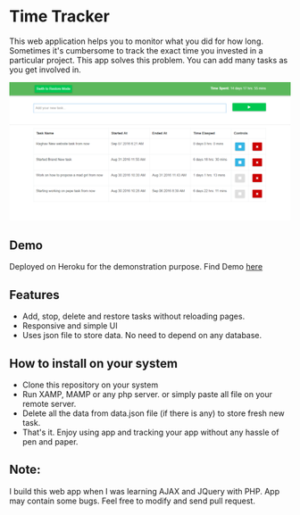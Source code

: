 # Time Tracker
This web application helps you to monitor what you did for how long. Sometimes it's cumbersome to track the exact time you invested in a particular project. This app solves this problem. You can add many tasks as you get involved in.

<img src="screenshots/home.png" alt="screenshot"/>

<h2>Demo</h2>
Deployed on Heroku for the demonstration purpose. Find Demo <a href="https://time-traker.herokuapp.com/ target="_blank"> here</a>
 
<h2>Features</h2>
<ul>
<li> Add, stop, delete and restore tasks without reloading pages. </li>
<li> Responsive and simple UI </li>
<li> Uses json file to store data. No need to depend on any database. </li>
</ul>

<h2>How to install on your system </h2>

<ul>
<li>Clone this repository on your system</li>
<li>Run XAMP, MAMP or any php server. or simply paste all file on your remote server.</li>
<li>Delete all the data from data.json file (if there is any) to store fresh new task.</li>
<li>That's it. Enjoy using app and tracking your app without any hassle of pen and paper.</li>
</ul>


<h2>Note: </h2>

I build this web app when I was learning AJAX and JQuery with PHP. App  may contain some bugs. Feel free to modify and send pull request.
